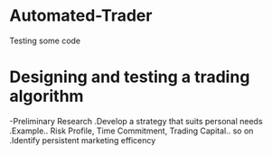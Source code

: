 # Automated-Trader
Testing some code
 
 # Designing and testing a trading algorithm
 
 -Preliminary Research
 .Develop a strategy that suits personal needs
 .Example.. Risk Profile, Time Commitment, Trading Capital.. so on  
 .Identify persistent marketing efficency

